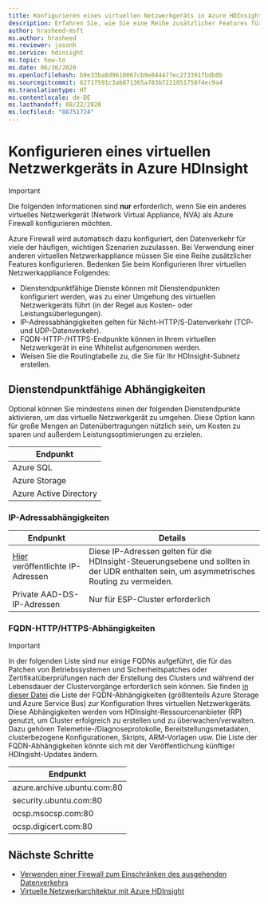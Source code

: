 ```yaml
---
title: Konfigurieren eines virtuellen Netzwerkgeräts in Azure HDInsight
description: Erfahren Sie, wie Sie eine Reihe zusätzlicher Features für Ihr virtuelles Netzwerkgerät in Azure HDInsight konfigurieren.
author: hrasheed-msft
ms.author: hrasheed
ms.reviewer: jasonh
ms.service: hdinsight
ms.topic: how-to
ms.date: 06/30/2020
ms.openlocfilehash: b9e33ba8d9610067cb9e844477ec273391fbdb0b
ms.sourcegitcommit: 62717591c3ab871365a783b7221851758f4ec9a4
ms.translationtype: HT
ms.contentlocale: de-DE
ms.lasthandoff: 08/22/2020
ms.locfileid: "88751724"
---
```

# <a name="configure-network-virtual-appliance-in-azure-hdinsight"></a>Konfigurieren eines virtuellen Netzwerkgeräts in Azure HDInsight

> [!Important]
> Die folgenden Informationen sind **nur** erforderlich, wenn Sie ein anderes virtuelles Netzwerkgerät (Network Virtual Appliance, NVA) als Azure Firewall konfigurieren möchten.

Azure Firewall wird automatisch dazu konfiguriert, den Datenverkehr für viele der häufigen, wichtigen Szenarien zuzulassen. Bei Verwendung einer anderen virtuellen Netzwerkappliance müssen Sie eine Reihe zusätzlicher Features konfigurieren. Bedenken Sie beim Konfigurieren Ihrer virtuellen Netzwerkappliance Folgendes:

* Dienstendpunktfähige Dienste können mit Dienstendpunkten konfiguriert werden, was zu einer Umgehung des virtuellen Netzwerkgeräts führt (in der Regel aus Kosten- oder Leistungsüberlegungen).
* IP-Adressabhängigkeiten gelten für Nicht-HTTP/S-Datenverkehr (TCP- und UDP-Datenverkehr).
* FQDN-HTTP-/HTTPS-Endpunkte können in Ihrem virtuellen Netzwerkgerät in eine Whitelist aufgenommen werden.
* Weisen Sie die Routingtabelle zu, die Sie für Ihr HDInsight-Subnetz erstellen.

## <a name="service-endpoint-capable-dependencies"></a>Dienstendpunktfähige Abhängigkeiten

Optional können Sie mindestens einen der folgenden Dienstendpunkte aktivieren, um das virtuelle Netzwerkgerät zu umgehen. Diese Option kann für große Mengen an Datenübertragungen nützlich sein, um Kosten zu sparen und außerdem Leistungsoptimierungen zu erzielen. 

| **Endpunkt** |
|---|
| Azure SQL |
| Azure Storage |
| Azure Active Directory |

### <a name="ip-address-dependencies"></a>IP-Adressabhängigkeiten

| **Endpunkt** | **Details** |
|---|---|
| [Hier](hdinsight-management-ip-addresses.md) veröffentlichte IP-Adressen | Diese IP-Adressen gelten für die HDInsight-Steuerungsebene und sollten in der UDR enthalten sein, um asymmetrisches Routing zu vermeiden. |
| Private AAD-DS-IP-Adressen | Nur für ESP-Cluster erforderlich|


### <a name="fqdn-httphttps-dependencies"></a>FQDN-HTTP/HTTPS-Abhängigkeiten

> [!Important]
> In der folgenden Liste sind nur einige FQDNs aufgeführt, die für das Patchen von Betriebssystemen und Sicherheitspatches oder Zertifikatüberprüfungen nach der Erstellung des Clusters und während der Lebensdauer der Clustervorgänge erforderlich sein können. Sie finden [in dieser Datei](https://github.com/Azure-Samples/hdinsight-fqdn-lists/blob/master/HDInsightFQDNTags.json) die Liste der FQDN-Abhängigkeiten (größtenteils Azure Storage und Azure Service Bus) zur Konfiguration Ihres virtuellen Netzwerkgeräts. Diese Abhängigkeiten werden vom HDInsight-Ressourcenanbieter (RP) genutzt, um Cluster erfolgreich zu erstellen und zu überwachen/verwalten. Dazu gehören Telemetrie-/Diagnoseprotokolle, Bereitstellungsmetadaten, clusterbezogene Konfigurationen, Skripts, ARM-Vorlagen usw. Die Liste der FQDN-Abhängigkeiten könnte sich mit der Veröffentlichung künftiger HDIngisht-Updates ändern.

| **Endpunkt**                                                          |
|---|
| azure.archive.ubuntu.com:80                                           |
| security.ubuntu.com:80                                                |
| ocsp.msocsp.com:80                                                    |
| ocsp.digicert.com:80                                                  |

## <a name="next-steps"></a>Nächste Schritte

* [Verwenden einer Firewall zum Einschränken des ausgehenden Datenverkehrs](./hdinsight-restrict-outbound-traffic.md)
* [Virtuelle Netzwerkarchitektur mit Azure HDInsight](hdinsight-virtual-network-architecture.md)
